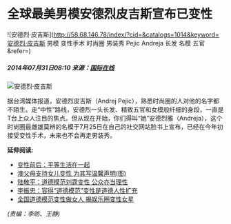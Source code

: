 # 全球最美男模安德烈皮吉斯宣布已变性

![安德烈·皮吉斯](http://58.68.146.78/index/?cid=&catalogs=1014&keyword=安德烈·皮吉斯 男模 变性手术 时尚圈 男装秀 Pejic Andreja 长发 名模 五官&refer=)

##### 2014年07月31日08:10  来源：[国际在线](http://news.xinhuanet.com/fashion/2014-07/30/c_126811312.htm)

![安德烈·皮吉斯](http://www.people.com.cn/mediafile/pic/20140731/88/10088434414173297976.jpg)

据台湾媒体报道，安德烈皮吉斯（Andrej Pejic），熟悉时尚圈的人对他的名字都不陌生。走“中性”路线，安德烈一头长发、精致五官和女模般纤细的身段，一直是T台上众人注目的焦点。但从现在开始，你们得叫“她”安德烈雅（Andreja），这个时尚圈最雌雄莫辨的名模于7月25日在自己的社交网站脸书上宣布，已经在今年初接受变性手术，未来也不会再走男装秀。

**延伸阅读:**

- [变性前后：平等生活在一起](http://society.people.com.cn/n/2014/1207/c136657-26161623.html)
- [澳父母支持女儿变性 为其写温馨声明(图)](http://world.people.com.cn/n/2014/1204/c1002-26148511.html)
- [陆敬平：道德模范刘霆变性 公众亦当理性](http://opinion.people.com.cn/n/2014/0819/c159301-25491836.html)
- [李振忠：容得“道德模范”变性是道德人性扩充](http://opinion.people.com.cn/n/2014/0817/c159301-25480142.html)
- [全国道德模范变性做女人 揭娱乐圈变性女星](http://js.people.com.cn/n/2014/0815/c360313-21999682.html)

_(责编：李昉、王静)_